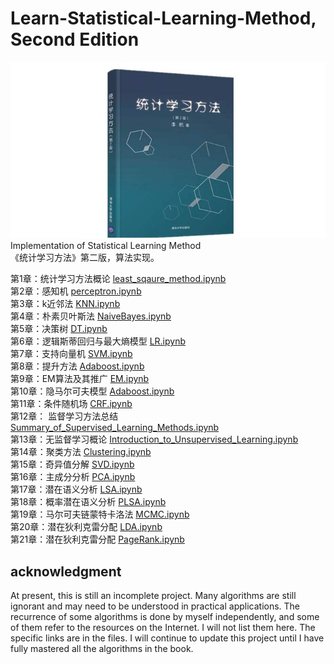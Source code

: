 # Learn-Statistical-Learning-Method, Second Edition
![alt text](SLM.jpg)  
Implementation of Statistical Learning Method  
《统计学习方法》第二版，算法实现。 


第1章：统计学习方法概论 [least_sqaure_method.ipynb](https://nbviewer.jupyter.org/github/hktxt/Learn-Statistical-Learning-Method/blob/master/%E7%AC%AC1%E7%AB%A0%20%E7%BB%9F%E8%AE%A1%E5%AD%A6%E4%B9%A0%E6%96%B9%E6%B3%95%E6%A6%82%E8%AE%BA/least_sqaure_method.ipynb)  
第2章：感知机 [perceptron.ipynb](https://nbviewer.jupyter.org/github/hktxt/Learn-Statistical-Learning-Method/blob/master/%E7%AC%AC2%E7%AB%A0%20%E6%84%9F%E7%9F%A5%E6%9C%BA/perceptron.ipynb)   
第3章：k近邻法 [KNN.ipynb](https://nbviewer.jupyter.org/github/hktxt/Learn-Statistical-Learning-Method/blob/master/%E7%AC%AC3%E7%AB%A0%20k%E8%BF%91%E9%82%BB%E6%B3%95/KNN.ipynb)  
第4章：朴素贝叶斯法 [NaiveBayes.ipynb](https://nbviewer.jupyter.org/github/hktxt/Learn-Statistical-Learning-Method/blob/master/%E7%AC%AC4%E7%AB%A0%20%E6%9C%B4%E7%B4%A0%E8%B4%9D%E5%8F%B6%E6%96%AF%E6%B3%95/NaiveBayes.ipynb)  
第5章：决策树 [DT.ipynb](https://nbviewer.jupyter.org/github/hktxt/Learn-Statistical-Learning-Method/blob/master/%E7%AC%AC5%E7%AB%A0%20%E5%86%B3%E7%AD%96%E6%A0%91/DT.ipynb)  
第6章：逻辑斯蒂回归与最大熵模型 [LR.ipynb](https://nbviewer.jupyter.org/github/hktxt/Learn-Statistical-Learning-Method/blob/master/%E7%AC%AC6%E7%AB%A0%20%E9%80%BB%E8%BE%91%E6%96%AF%E8%92%82%E5%9B%9E%E5%BD%92%E4%B8%8E%E6%9C%80%E5%A4%A7%E7%86%B5%E6%A8%A1%E5%9E%8B/LR.ipynb)  
第7章：支持向量机 [SVM.ipynb](https://nbviewer.jupyter.org/github/hktxt/Learn-Statistical-Learning-Method/blob/master/%E7%AC%AC7%E7%AB%A0%20%E6%94%AF%E6%8C%81%E5%90%91%E9%87%8F%E6%9C%BA/SVM.ipynb)  
第8章：提升方法 [Adaboost.ipynb](https://nbviewer.jupyter.org/github/hktxt/Learn-Statistical-Learning-Method/blob/master/%E7%AC%AC8%E7%AB%A0%20%E6%8F%90%E5%8D%87%E6%96%B9%E6%B3%95/Adaboost.ipynb)  
第9章：EM算法及其推广 [EM.ipynb](https://nbviewer.jupyter.org/github/hktxt/Learn-Statistical-Learning-Method/blob/master/%E7%AC%AC9%E7%AB%A0%20EM%E7%AE%97%E6%B3%95%E5%8F%8A%E5%85%B6%E6%8E%A8%E5%B9%BF/EM.ipynb)  
第10章：隐马尔可夫模型 [Adaboost.ipynb](https://nbviewer.jupyter.org/github/hktxt/Learn-Statistical-Learning-Method/blob/master/%E7%AC%AC10%E7%AB%A0%20%E9%9A%90%E9%A9%AC%E5%B0%94%E5%8F%AF%E5%A4%AB%E6%A8%A1%E5%9E%8B/HMM.ipynb)  
第11章：条件随机场 [CRF.ipynb](https://github.com/hktxt/Learn-Statistical-Learning-Method/blob/master/%E7%AC%AC11%E7%AB%A0%20%E6%9D%A1%E4%BB%B6%E9%9A%8F%E6%9C%BA%E5%9C%BA/CRF.ipynb)  
第12章： 监督学习方法总结 [Summary_of_Supervised_Learning_Methods.ipynb](https://nbviewer.jupyter.org/github/hktxt/Learn-Statistical-Learning-Method/blob/master/%E7%AC%AC12%E7%AB%A0%20%E7%9B%91%E7%9D%A3%E5%AD%A6%E4%B9%A0%E6%96%B9%E6%B3%95%E6%80%BB%E7%BB%93/Summary_of_Supervised_Learning_Methods.ipynb)  
第13章：无监督学习概论 [Introduction_to_Unsupervised_Learning.ipynb](https://nbviewer.jupyter.org/github/hktxt/Learn-Statistical-Learning-Method/blob/master/%E7%AC%AC13%E7%AB%A0%20%E6%97%A0%E7%9B%91%E7%9D%A3%E5%AD%A6%E4%B9%A0%E6%A6%82%E8%AE%BA/Introduction_to_Unsupervised_Learning.ipynb)    
第14章：聚类方法 [Clustering.ipynb](https://nbviewer.jupyter.org/github/hktxt/Learn-Statistical-Learning-Method/blob/master/第14章%20聚类方法/Clustering.ipynb)  
第15章：奇异值分解 [SVD.ipynb](https://nbviewer.jupyter.org/github/hktxt/Learn-Statistical-Learning-Method/blob/master/第15章%20奇异值分解/SVD.ipynb)  
第16章：主成分分析 [PCA.ipynb](https://nbviewer.jupyter.org/github/hktxt/Learn-Statistical-Learning-Method/blob/master/%E7%AC%AC16%E7%AB%A0%20%E4%B8%BB%E6%88%90%E5%88%86%E5%88%86%E6%9E%90/PCA.ipynb)  
第17章：潜在语义分析 [LSA.ipynb](https://nbviewer.jupyter.org/github/hktxt/Learn-Statistical-Learning-Method/blob/master/%E7%AC%AC17%E7%AB%A0%20%E6%BD%9C%E5%9C%A8%E8%AF%AD%E4%B9%89%E5%88%86%E6%9E%90/LSA.ipynb)  
第18章：概率潜在语义分析 [PLSA.ipynb](https://nbviewer.jupyter.org/github/hktxt/Learn-Statistical-Learning-Method/blob/master/%E7%AC%AC18%E7%AB%A0%20%E6%A6%82%E7%8E%87%E6%BD%9C%E5%9C%A8%E8%AF%AD%E4%B9%89%E5%88%86%E6%9E%90/PLSA.ipynb)  
第19章：马尔可夫链蒙特卡洛法 [MCMC.ipynb](https://nbviewer.jupyter.org/github/hktxt/Learn-Statistical-Learning-Method/blob/master/%E7%AC%AC19%E7%AB%A0%20%E9%A9%AC%E5%B0%94%E5%8F%AF%E5%A4%AB%E9%93%BE%E8%92%99%E7%89%B9%E5%8D%A1%E6%B4%9B%E6%B3%95/MCMC.ipynb)  
第20章：潜在狄利克雷分配 [LDA.ipynb](https://nbviewer.jupyter.org/github/hktxt/Learn-Statistical-Learning-Method/blob/master/%E7%AC%AC20%E7%AB%A0%20%E6%BD%9C%E5%9C%A8%E7%8B%84%E5%88%A9%E5%85%8B%E9%9B%B7%E5%88%86%E9%85%8D/LDA.ipynb)  
第21章：潜在狄利克雷分配 [PageRank.ipynb](https://nbviewer.jupyter.org/github/hktxt/Learn-Statistical-Learning-Method/blob/master/%E7%AC%AC21%E7%AB%A0%20PageRank%E7%AE%97%E6%B3%95/PageRank.ipynb)  



## acknowledgment

At present, this is still an incomplete project. Many algorithms are still ignorant and may need to be understood in practical applications. The recurrence of some algorithms is done by myself independently, and some of them refer to the resources on the Internet. I will not list them here. The specific links are in the files. I will continue to update this project until I have fully mastered all the algorithms in the book.


